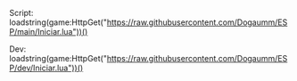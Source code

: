Script:
loadstring(game:HttpGet("https://raw.githubusercontent.com/Dogaumm/ESP/main/Iniciar.lua"))()

Dev:
loadstring(game:HttpGet("https://raw.githubusercontent.com/Dogaumm/ESP/dev/Iniciar.lua"))()
